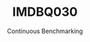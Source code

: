 ---
layout: default
title: IMDBQ030
subtitle: Continuous Benchmarking
selected: IMDB
expanded: Benchmarking
benchmark: /individual_results/IMDBQ030.html
---
